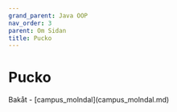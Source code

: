 ```yaml
---
grand_parent: Java OOP
nav_order: 3
parent: Om Sidan
title: Pucko
---
```

# Pucko

<div class="bottom">
Bakåt - [campus_molndal](campus_molndal.md)
</div>
